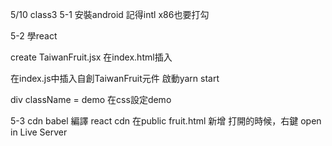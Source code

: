 5/10 class3
5-1
安裝android
記得intl x86也要打勾

5-2
學react 


create TaiwanFruit.jsx
在index.html插入<div id="demo"></div>
在index.js中插入自創TaiwanFruit元件
啟動yarn start

div className = demo
在css設定demo

5-3 cdn
babel 編譯
react cdn
在public fruit.html
新增
打開的時候，右鍵 open in Live Server


